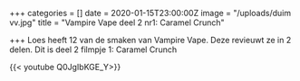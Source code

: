+++
categories = []
date = 2020-01-15T23:00:00Z
image = "/uploads/duim vv.jpg"
title = "Vampire Vape deel 2 nr1: Caramel Crunch"

+++
Loes heeft 12 van de smaken van Vampire Vape. Deze revieuwt ze in 2 delen. Dit is deel 2 filmpje 1: Caramel Crunch

{{< youtube Q0JgIbKGE_Y>}}